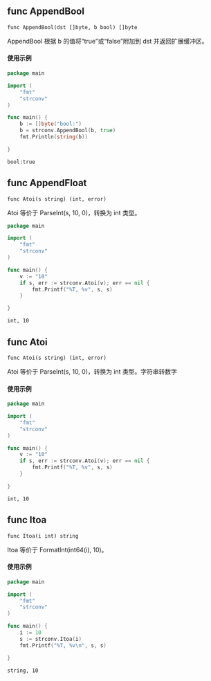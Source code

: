 ## func AppendBool
```go{1}
func AppendBool(dst []byte, b bool) []byte
```
AppendBool 根据 b 的值将“true”或“false”附加到 dst 并返回扩展缓冲区。

#### 使用示例
```go
package main

import (
	"fmt"
	"strconv"
)

func main() {
	b := []byte("bool:")
	b = strconv.AppendBool(b, true)
	fmt.Println(string(b))

}

```
```text
bool:true
```

## func AppendFloat
```go{1}
func Atoi(s string) (int, error)
```
Atoi 等价于 ParseInt(s, 10, 0)，转换为 int 类型。

```go
package main

import (
	"fmt"
	"strconv"
)

func main() {
	v := "10"
	if s, err := strconv.Atoi(v); err == nil {
		fmt.Printf("%T, %v", s, s)
	}

}
```
```text
int, 10
```

## func Atoi

```go{1}
func Atoi(s string) (int, error)
```
Atoi 等价于 ParseInt(s, 10, 0)，转换为 int 类型。字符串转数字

#### 使用示例
```go
package main

import (
	"fmt"
	"strconv"
)

func main() {
	v := "10"
	if s, err := strconv.Atoi(v); err == nil {
		fmt.Printf("%T, %v", s, s)
	}

}
```
```text
int, 10
```

## func Itoa
```go{1}
func Itoa(i int) string
```
Itoa 等价于 FormatInt(int64(i), 10)。

#### 使用示例
```go
package main

import (
	"fmt"
	"strconv"
)

func main() {
	i := 10
	s := strconv.Itoa(i)
	fmt.Printf("%T, %v\n", s, s)

}

```
```text
string, 10
```
